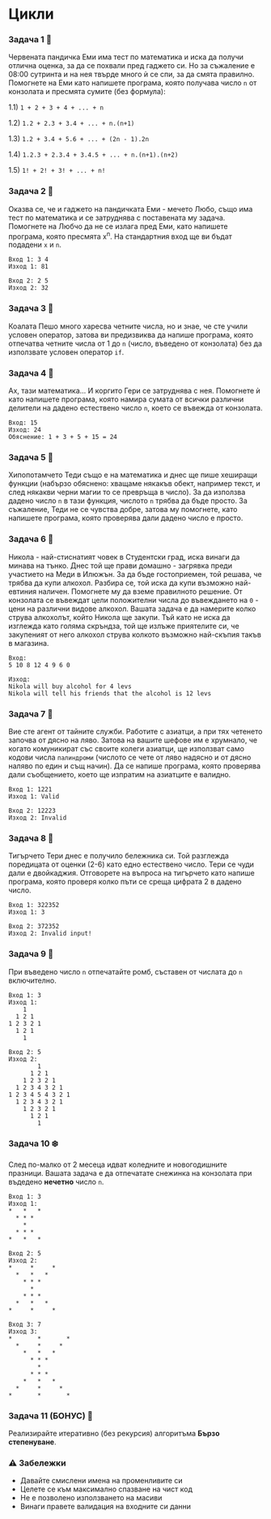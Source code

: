 # Цикли

### Задача 1 :panda_face:	
Червената пандичка Еми има тест по математика и иска да получи отлична оценка, за да се похвали пред гаджето си. Но за съжаление е 08:00 сутринта и на нея твърде много ѝ се спи, за да смята правилно. Помогнете на Еми като напишете  програма, която получава число `n` от конзолата и пресмята сумите (без формула):

1.1) `1 + 2 + 3 + 4 + ... + n`

1.2) `1.2 + 2.3 + 3.4 + ... + n.(n+1)`

1.3) `1.2 + 3.4 + 5.6 + ... + (2n - 1).2n`

1.4) `1.2.3 + 2.3.4 + 3.4.5 + ... + n.(n+1).(n+2)`

1.5) `1! + 2! + 3! + ... + n!`

### Задача 2 :bear:
Оказва се, че и гаджето на пандичката Еми -  мечето Любо, също има тест по математика и се затруднява с поставената му задача. Помогнете на Любчо да не се излага пред Еми, като напишете програма, която пресмята x<sup>n</sup>. На стандартния вход ще ви бъдат подадени `x` и `n`.
```
Вход 1: 3 4
Изход 1: 81

Вход 2: 2 5
Изход 2: 32
```

### Задача 3 :koala:
Коалата Пешо много харесва четните числа, но и знае, че сте учили условен оператор, затова ви предизвиква да напише програма, която отпечатва четните числа от 1 до `n` (число, въведено от конзолата) без да използвате условен оператор `if`.

### Задача 4 :dog:
Ах, тази математика... И коргито Гери се затруднява с нея. Помогнете ѝ като  напишете програма, която намира сумата от всички различни делители на дадено естествено число `n`, което се въвежда от конзолата.

```
Вход: 15
Изход: 24
Обяснение: 1 + 3 + 5 + 15 = 24
```

### Задача 5 :hippopotamus:
Хипопотамчето Теди също е на математика и днес ще пише хеширащи функции (набързо обяснено: хващаме някакъв обект, например текст, и след някакви черни магии то се превръща в число). За да използва дадено число `n` в тази функция, числото `n` трябва да бъде просто. За съжаление, Теди не се чувства добре, затова му помогнете, като напишете програма, която проверява дали дадено число е просто.

### Задача 6 :tumbler_glass:	
Никола - най-стиснатият човек в Студентски град, иска винаги да минава на тънко. Днес той ще прави домашно - загрявка преди участието на Меди в Илюжън. За да бъде гостоприемен, той решава, че трябва да купи алкохол. Разбира се, той иска да купи възможно най-евтиния наличен. Помогнете му да вземе правилното решение. От конзолата се въвеждат цели положителни числа до въвеждането на `0` - цени на различни видове алкохол. Вашата задача е да намерите колко струва алкохолът, който Никола ще закупи. Тъй като не иска да изглежда като голяма скръндза, той ще излъже приятелите си, че закупеният от него алкохол струва колкото възможно най-скъпия такъв в магазина.

```
Вход:
5 10 8 12 4 9 6 0

Изход:
Nikola will buy alcohol for 4 levs
Nikola will tell his friends that the alcohol is 12 levs
```

### Задача 7 :bento:	
Вие сте агент от тайните служби. Работите с азиатци, а при тях четенето започва от дясно на ляво. Затова на вашите шефове им е хрумнало, че когато комуникират със своите колеги азиатци, ще използват само кодови числа `палиндроми` (числото се чете от ляво надясно и от дясно наляво по един и същ начин). Да се напише програма, която проверява дали съобщението, което ще изпратим на азиатците е валидно. 
```
Вход 1: 1221
Изход 1: Valid

Вход 2: 12223
Изход 2: Invalid
```

### Задача 8 :tiger:	
Тигърчето Тери днес е получило бележника си. Той разглежда поредицата от оценки (2-6) като едно естествено число. Тери се чуди дали е двойкаджия.  Отговорете на въпроса на тигърчето като  напише програма, която проверя колко пъти се среща цифрата 2 в дадено число.
```
Вход 1: 322352
Изход 1: 3

Вход 2: 372352
Изход 2: Invalid input!
```

### Задача 9 :large_orange_diamond:
При въведено число `n` отпечатайте ромб, съставен от числата до `n` включително.
```
Вход 1: 3
Изход 1:
    1
  1 2 1
1 2 3 2 1
  1 2 1
    1

Вход 2: 5
Изход 2:
        1
      1 2 1
    1 2 3 2 1
  1 2 3 4 3 2 1
1 2 3 4 5 4 3 2 1
  1 2 3 4 3 2 1
    1 2 3 2 1
      1 2 1
        1
```

### Задача 10 :snowflake:
След по-малко от 2 месеца идват коледните и новогодишните празници. Вашата задача е да отпечатате снежинка на конзолата при въдедено <b>нечетно</b> число `n`.
```
Вход 1: 3
Изход 1:
*   *   *
  * * *
    *
  * * *
*   *   *

Вход 2: 5
Изход 2:
*     *     *
  *   *   *
    * * *
      *
    * * *
  *   *   *
*     *     *

Вход 3: 7
Изход 3:
*       *       *
  *     *     *
    *   *   *
      * * *
        *
      * * *
    *   *   *
  *     *     *
*       *       *
```

### Задача 11 (БОНУС) :star2:	
Реализирайте итеративно (без рекурсия) алгоритъма <b>Бързо степенуване</b>.

### :warning: Забележки

- Давайте смислени имена на променливите си
- Целете се към максимално спазване на чист код 
- Не е позволено използването на масиви
- Винаги правете валидация на входните си данни